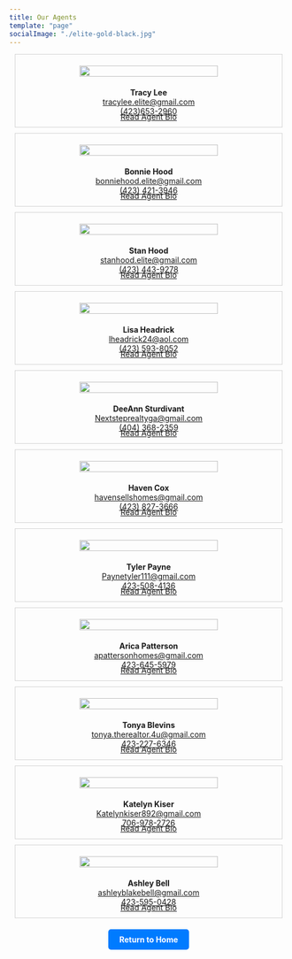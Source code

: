 ```yaml
---
title: Our Agents
template: "page"
socialImage: "./elite-gold-black.jpg"
---
```


<style>
  .agent-container {
    position: relative;
    padding: 10px;
    border: 1px solid lightgray;
    margin: 10px;
    overflow: hidden;
    box-sizing: border-box;
  }

.agent-name {
  font-size: 1em; /* Adjust the font size as needed */
  margin-bottom: 5px; /* Add some bottom margin for spacing */
}

  .read-more-link {
    cursor: pointer;
    color: blue;
    text-decoration: underline;
    position: absolute;
    bottom: 10px;
    left: 50%;
    transform: translateX(-50%);
  }

  .bio-toggle {
    display: none;
  }

  .agent-info-container:target .agent-bio {
    max-height: 100%;
  }

  .agent-info-container {
    display: flex;
    align-items: center;
    flex-direction: column;
  }

  .agent-info {
    padding: 10px;
    text-align: center;
  }

  .agent-image {
    width: 100%;
    max-width: 250px;
    height: auto;
  }

  .agent-bio {
    max-height: 0;
    overflow: hidden;
    transition: max-height 0.3s ease-out;
    width: 100%;
    text-align: left;
  }

  @media only screen and (max-width: 600px) {
    .agent-info-container {
      flex-direction: column;
    }

    .agent-info {
      padding: 10px;
    }

    .agent-image {
      max-width: 100%;
    }
  }
</style>

<!-- Agent Sections -->
<!-- Repeat this section for each agent -->

<!-- Agent 1 -->
<div class="agent-container" id="agent-1">
  <div class="agent-info-container">
    <img src="https://raw.githubusercontent.com/charles-hood/redesign-elite-1/master/content/pages/about/tracylee.jpg" class="agent-info agent-image" />
    <div class="agent-info">
      <span class="agent-name"><strong>Tracy Lee</strong></span>
      <span style="display: block;"><a href="mailto:tracylee.elite@gmail.com">tracylee.elite@gmail.com</a></span>
      <span style="display: block;"><a href="tel:4236532960">(423)653-2960</a></span>
    </div>
    <input type="checkbox" id="bio-toggle-1" class="bio-toggle">
    <label for="bio-toggle-1" class="read-more-link"><a href="#agent-1">Read Agent Bio</a></label>
    <div class="agent-bio">
      <p>
        Tracy Lee is an active Realtor and the owner of Elite Realtors LLC. Established in 2020 to bring buying and selling back to putting clients first! Mother of three with degrees in business management, allied sciences, and a background in personal training. Her accomplishments range from Masters Club to Regional multi-million dollar producers club with approximately 40-60 transactions per year.
        She specializes in relocation families, first-time home buyers, and new construction homes. Her priority is quality, and she handles every transaction from start to close.
      </p>
    </div>
  </div>
</div>

<!-- Agent 2 -->
<div class="agent-container" id="agent-2">
  <div class="agent-info-container">
    <img src="https://raw.githubusercontent.com/charles-hood/redesign-elite-1/master/content/pages/about/bonniehood.jpg" class="agent-info agent-image" />
    <div class="agent-info">
      <span class="agent-name"><strong>Bonnie Hood</strong></span>
      <span style="display: block;"><a href="mailto:bonniehood.elite@gmail.com">bonniehood.elite@gmail.com</a></span>
      <span style="display: block;"><a href="tel:4234213946">(423) 421-3946</a></span>
    </div>
    <input type="checkbox" id="bio-toggle-2" class="bio-toggle">
    <label for="bio-toggle-2" class="read-more-link"><a href="#agent-2">Read Agent Bio</a></label>
    <div class="agent-bio">
      <p>
        Bonnie is a native of North Georgia. She received her REALTOR license in 1997. After gaining valuable experience in real estate, she acquired her Broker’s license. She specializes in residential real estate in the Chattanooga, Tennessee and North Georgia Areas. Whether you are buying or selling your home, it can be a stressful task. So, as your REALTOR, her job is to take the stress out of your hand. Communication is a vital factor to success in Real Estate. That’s why she communicates every step of the way. That gives you assurance knowing that she’s there to guide you. Her goal is to satisfy your needs, whether it is your first home or your last home. She will always put herself in your shoes.
        Bonnie currently resides with husband Stan in Ringgold, Georgia. In her spare time, she enjoys spending time with family and friends, reading, and antique shopping.
      </p>
    </div>
  </div>
</div>

<!-- Agent 3 -->
<div class="agent-container" id="agent-3">
  <div class="agent-info-container">
    <img src="https://raw.githubusercontent.com/charles-hood/redesign-elite-1/master/content/pages/about/stanhood.jpg" class="agent-info agent-image" />
    <div class="agent-info">
      <span class="agent-name"><strong>Stan Hood</strong></span>
      <span style="display: block;"><a href="mailto:stanhood.elite@gmail.com">stanhood.elite@gmail.com</a></span>
      <span style="display: block;"><a href="tel:4234439278">(423) 443-9278</a></span>
    </div>
    <input type="checkbox" id="bio-toggle-3" class="bio-toggle">
    <label for="bio-toggle-3" class="read-more-link"><a href="#agent-3">Read Agent Bio</a></label>
    <div class="agent-bio">
      <p>
        Stan received his license in 2006 but took a break from real estate in 2010. He returned to real estate in 2019 to work with his wife as a team.
        He specializes in residential properties for buyers and sellers. He will work hard for you from finding your property to the close. Call him today!
      </p>
    </div>
  </div>
</div>

<!-- Agent 4 -->
<div class="agent-container" id="agent-4">
  <div class="agent-info-container">
    <img src="https://raw.githubusercontent.com/charles-hood/redesign-elite-1/master/content/pages/about/lisaheadrick.jpg" class="agent-info agent-image" />
    <div class="agent-info">
      <span class="agent-name"><strong>Lisa Headrick</strong></span>
      <span style="display: block;"><a href="mailto:lheadrick24@aol.com">lheadrick24@aol.com</a></span>
      <span style="display: block;"><a href="tel:4235938052">(423) 593-8052</a></span>
    </div>
    <input type="checkbox" id="bio-toggle-4" class="bio-toggle">
    <label for="bio-toggle-4" class="read-more-link"><a href="#agent-4">Read Agent Bio</a></label>
    <div class="agent-bio">
      <p>
        Lisa is a lifelong resident of Northwest GA and is very passionate about the well-being of the citizens of this area and is very involved with the thriving business community. As a business professional in Catoosa County, both as an Assistant Deputy Tax Commissioner and real estate broker in Georgia and Tennessee for over 20 years, her personal and professional connections and knowledge of the area work in her favor to help with the smooth sell of your home or find the perfect lifetime investment.
        Lisa has worked for Catoosa County Government for 10 years, also currently serving on the Board for the Catoosa County Economic Development Authority responsible for bringing business and development to the county. Lisa and her husband of 33 years formerly owned a residential and commercial real estate development company and were the first to build a St. Jude Dream Home in the Chattanooga/North Georgia area. She also served 5 years as Executive Officer on the Board of the Northwest Georgia Homebuilders Association. She, her husband, two daughters, and two grandchildren currently live in Chickamauga, GA.
      </p>
    </div>
  </div>
</div>

<!-- Agent 5 -->
<div class="agent-container" id="agent-5">
  <div class="agent-info-container">
    <img src="https://raw.githubusercontent.com/charles-hood/redesign-elite-1/master/content/pages/about/deeannsturdivant.jpg" class="agent-info agent-image" />
    <div class="agent-info">
      <span class="agent-name"><strong>DeeAnn Sturdivant</strong></span>
      <span style="display: block;"><a href="mailto:Nextsteprealtyga@gmail.com">Nextsteprealtyga@gmail.com</a></span>
      <span style="display: block;"><a href="tel:4043682359">(404) 368-2359</a></span>
    </div>
    <input type="checkbox" id="bio-toggle-5" class="bio-toggle">
    <label for="bio-toggle-5" class="read-more-link"><a href="#agent-5">Read Agent Bio</a></label>
    <div class="agent-bio">
      <p>
        DeeAnn is a lifelong resident of Georgia. Her background in real estate began with 24 years as a Real Estate Paralegal. Her love for real estate and passion for people and relationships built is what has driven her to become a Realtor. The knowledge she has gained over the years makes her a valuable asset to anyone looking to buy or sell. Your best interest is her only interest. As a mother of 5 boys, she understands family values and your family will be her priority. Let her show you and your family the way to home ownership!
      </p>
    </div>
  </div>
</div>

<!-- Agent 6 -->
<div class="agent-container" id="agent-6">
  <div class="agent-info-container">
    <img src="https://raw.githubusercontent.com/charles-hood/redesign-elite-1/master/content/pages/about/havencox.jpg" class="agent-info agent-image" />
    <div class="agent-info">
      <span class="agent-name"><strong>Haven Cox</strong></span>
      <span style="display: block;"><a href="mailto:havensellshomes@gmail.com">havensellshomes@gmail.com</a></span>
      <span style="display: block;"><a href="tel:4238273666">(423) 827-3666</a></span>
    </div>
    <input type="checkbox" id="bio-toggle-6" class="bio-toggle">
    <label for="bio-toggle-6" class="read-more-link"><a href="#agent-6">Read Agent Bio</a></label>
    <div class="agent-bio">
      <p>
        Haven is new to Real Estate but has brought with her over a decade of financing and several years as a contractor in the North Georgia area. This motivated Haven to become a Realtor and to put all her knowledge to work for others. Haven currently resides in Tennessee, where she, her husband of 28 years and 2 children live along the Tennessee river. If you are looking to buy or sell a home in Tennessee, Haven is always ready to make that a peaceful process.
      </p>
    </div>
  </div>
</div>

<!-- Agent 7 -->
<div class="agent-container" id="agent-7">
  <div class="agent-info-container">
    <img src="https://raw.githubusercontent.com/charles-hood/redesign-elite-1/master/content/pages/about/tylerpayne.jpg" class="agent-info agent-image" />
    <div class="agent-info">
      <span class="agent-name"><strong>Tyler Payne</strong></span>
      <span style="display: block;"><a href="mailto:Paynetyler111@gmail.com">Paynetyler111@gmail.com</a></span>
      <span style="display: block;"><a href="tel:423-508-4136">423-508-4136</a></span>
    </div>
    <input type="checkbox" id="bio-toggle-7" class="bio-toggle">
    <label for="bio-toggle-7" class="read-more-link"><a href="#agent-7">Read Agent Bio</a></label>
    <div class="agent-bio">
      <p>
        At the end of 2020, Tyler initially began investing in real estate before ultimately deciding to pursue real estate as his full-time career. Over the past year, he has developed relationships that have thrust him even deeper into discovering his passion for real estate. He received his license in March of 2021. Tyler graduated from The McCallie School in 2015, and then attended Lee University where he played baseball for four years and graduated with a degree in Business Finance. As a lifelong resident of the North Georgia and Greater Chattanooga areas, Tyler brings a deep understanding of the community that surrounds it.
      </p>
    </div>
  </div>
</div>

<!-- Agent 8 -->
<div class="agent-container" id="agent-8">
  <div class="agent-info-container">
    <img src="https://raw.githubusercontent.com/charles-hood/redesign-elite-1/master/content/pages/about/aricapatterson.jpg" class="agent-info agent-image" />
    <div class="agent-info">
      <span class="agent-name"><strong>Arica Patterson</strong></span>
      <span style="display: block;"><a href="mailto:apattersonhomes@gmail.com">apattersonhomes@gmail.com</a></span>
      <span style="display: block;"><a href="tel:423-645-5979">423-645-5979</a></span>
    </div>
    <input type="checkbox" id="bio-toggle-8" class="bio-toggle">
    <label for="bio-toggle-8" class="read-more-link"><a href="#agent-8">Read Agent Bio</a></label>
    <div class="agent-bio">
      <p>
        My name is Arica Patterson. I am a devoted Christian, wife, and mother of three. I have been involved in real estate in some capacity my whole life. Most of my family is involved in real estate which has been instrumental in my success as a real estate agent. I am a firm believer in learning from the more experienced people around me. As I have watched and learned over the years I have been fortunate enough to be involved in every step of building a home as well as the remodeling process. As a result, when choosing a home or preparing a home for the market, I can offer my client the knowledge I have gained through my experiences. Buying or selling a home whether it is for you personally or as an investment is one of the biggest and most important decisions one will make. For this reason, I give each real estate transaction my full attention and do my very best to make the process a smooth and seamless transaction for all involved. I look forward to helping any real estate dreams become reality.
      </p>
    </div>
  </div>
</div>

<!-- Agent 9 -->
<div class="agent-container" id="agent-9">
  <div class="agent-info-container">
    <img src="https://raw.githubusercontent.com/charles-hood/redesign-elite-1/master/content/pages/about/tonyablevins.jpg" class="agent-info agent-image" />
    <div class="agent-info">
      <span class="agent-name"><strong>Tonya Blevins</strong></span>
      <span style="display: block;"><a href="mailto:tonya.therealtor.4u@gmail.com">tonya.therealtor.4u@gmail.com</a></span>
      <span style="display: block;"><a href="tel:4232276346">423-227-6346</a></span>
    </div>
    <input type="checkbox" id="bio-toggle-9" class="bio-toggle">
    <label for="bio-toggle-9" class="read-more-link"><a href="#agent-9">Read Agent Bio</a></label>
    <div class="agent-bio">
      <p>
        Tonya Blevins is a devoted Christian and loves her community. She is a native of Chattanooga, Tennessee, and North Georgia areas and currently resides in Ringgold, Georgia. She has been a licensed Realtor since 2022. She is licensed in both Georgia and Tennessee. She has 25+ years' experience in leadership and customer service, which has given her the skills needed in real estate. Her desire to help others is what gave her the passion to become a Realtor. She puts integrity, patience, and perseverance into the process of finding a home a success. She will pay attention to detail in each real estate transaction to make the buying/selling process go smoothly. The knowledge she has gained from mentorship and education will help her in achieving that goal. She specializes in first-time home buyers and new construction. She would love to help you and your family find your desired home.
      </p>
    </div>
  </div>
</div>

<!-- Agent 10 -->
<div class="agent-container" id="agent-10">
  <div class="agent-info-container">
    <img src="https://raw.githubusercontent.com/charles-hood/redesign-elite-1/master/content/pages/about/katelynkiser.jpg" class="agent-info agent-image" />
    <div class="agent-info">
      <span class="agent-name"><strong>Katelyn Kiser</strong></span>
      <span style="display: block;"><a href="mailto:Katelynkiser892@gmail.com">Katelynkiser892@gmail.com</a></span>
      <span style="display: block;"><a href="tel:7069782726">706-978-2726</a></span>
    </div>
    <input type="checkbox" id="bio-toggle-10" class="bio-toggle">
    <label for="bio-toggle-10" class="read-more-link"><a href="#agent-10">Read Agent Bio</a></label>
    <div class="agent-bio">
      <p>
        I am a small-town Realtor with a forever-growing passion to learn. As a Northwest Georgia native, I have intimate knowledge of the area and surrounding areas with a strong desire to help you find your home. Raven is my beautiful daughter that makes me have a very strong will to succeed and make things happen. I treat all clients as if they are family while having a friendly demeanor and a humorous relationship with each of them.
        Establishing a positive communication flow with agents, clients, lenders, and all other parties involved in the closing process is important and I have done just that. All the while assisting first-time home buyers and investors in finding ideal homes by assessing needs, requirements, and budgets. I am a strong negotiator and advocate for my clients… assertive and efficient.
        Is it time for something new? Let’s talk!
      </p>
    </div>
  </div>
</div>

<!-- Agent 11 -->
<div class="agent-container" id="agent-11">
  <div class="agent-info-container">
    <img src="https://raw.githubusercontent.com/charles-hood/redesign-elite-1/master/content/pages/about/ashleybell.jpg" class="agent-info agent-image" />
    <div class="agent-info">
      <span class="agent-name"><strong>Ashley Bell</strong></span>
      <span style="display: block;"><a href="mailto:ashleyblakebell@gmail.com">ashleyblakebell@gmail.com</a></span>
      <span style="display: block;"><a href="tel:4235950428">423-595-0428</a></span>
    </div>
    <input type="checkbox" id="bio-toggle-11" class="bio-toggle">
    <label for="bio-toggle-11" class="read-more-link"><a href="#agent-11">Read Agent Bio</a></label>
    <div class="agent-bio">
      <p>
        Ashley is a lifelong resident of Northwest Georgia. She currently resides in Summerville with her husband Scott and daughter Amelia. She obtained her license in January of 2019. She has always had a love for design and real estate and finally decided to start her career in real estate! She is licensed in both the state of Georgia and Tennessee while also having referral connections in the other various states.
        Ashley enjoys working with first-time home buyers. She enjoys allowing her clients to soak in the process while she takes on the work and stress that comes with real estate. Communication is very important to Ashley so that is something you won't have to worry about! She loves walking her clients through the process, providing them with valuable information as well as making connections with not only them but connecting them with contractors to aid in the purchase and/or sale of their home!
        She looks forward to being a part of such a life-changing milestone in you and your family's lives!
      </p>
    </div>
  </div>
</div>

<!-- Return to Home Button -->
<div style="text-align: center; margin-top: 20px;">
  <a href="https://eliterealtorsllc.com/" style="text-decoration: none; display: inline-block; padding: 10px 20px; background-color: #007BFF; color: #fff; border-radius: 5px; font-weight: bold;">
    Return to Home
  </a>
</div>
